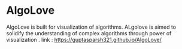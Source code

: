 # AlgoLove
AlgoLove is built for visualization of algorithms. ALgolove is aimed to solidify the understanding of complex algorithms through power of visualization .
link : https://guptasparsh321.github.io/AlgoLove/
